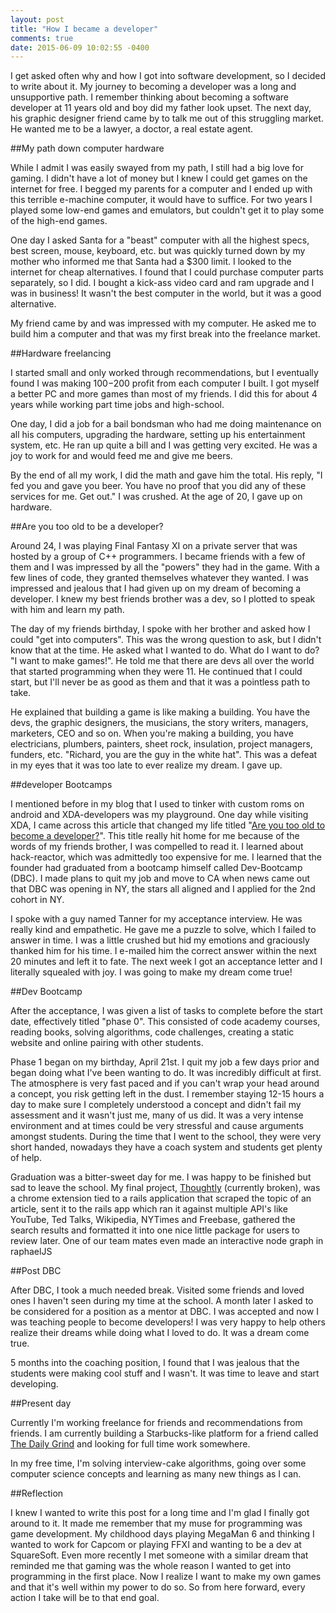```yaml
---
layout: post
title: "How I became a developer"
comments: true
date: 2015-06-09 10:02:55 -0400
---
```


I get asked often why and how I got into software development, so I decided to write about it. My journey to becoming a developer was a long and unsupportive path. I remember thinking about becoming a software developer at 11 years old and boy did my father look upset. The next day, his graphic designer friend came by to talk me out of this struggling market. He wanted me to be a lawyer, a doctor, a real estate agent.

##My path down computer hardware

While I admit I was easily swayed from my path, I still had a big love for gaming. I didn't have a lot of money but I knew I could get games on the internet for free. I begged my parents for a computer and I ended up with this terrible e-machine computer, it would have to suffice. For two years I played some low-end games and emulators, but couldn't get it to play some of the high-end games. 

One day I asked Santa for a "beast" computer with all the highest specs, best screen, mouse, keyboard, etc. but was quickly turned down by my mother who informed me that Santa had a $300 limit. I looked to the internet for cheap alternatives. I found that I could purchase computer parts separately, so I did. I bought a kick-ass video card and ram upgrade and I was in business! It wasn't the best computer in the world, but it was a good alternative. 

My friend came by and was impressed with my computer. He asked me to build him a computer and that was my first break into the freelance market.

##Hardware freelancing

I started small and only worked through recommendations, but I eventually found I was making $100-$200 profit from each computer I built. I got myself a better PC and more games than most of my friends. I did this for about 4 years while working part time jobs and high-school.

One day, I did a job for a bail bondsman who had me doing maintenance on all his computers, upgrading the hardware, setting up his entertainment system, etc. He ran up quite a bill and I was getting very excited. He was a joy to work for and would feed me and give me beers. 

By the end of all my work, I did the math and gave him the total. His reply, "I fed you and gave you beer. You have no proof that you did any of these services for me. Get out." I was crushed. At the age of 20, I gave up on hardware.

##Are you too old to be a developer?

Around 24, I was playing Final Fantasy XI on a private server that was hosted by a group of C++ programmers. I became friends with a few of them and I was impressed by all the "powers" they had in the game. With a few lines of code, they granted themselves whatever they wanted. I was impressed and jealous that I had given up on my dream of becoming a developer. I knew my best friends brother was a dev, so I plotted to speak with him and learn my path.

The day of my friends birthday, I spoke with her brother and asked how I could "get into computers". This was the wrong question to ask, but I didn't know that at the time. He asked what I wanted to do. What do I want to do? "I want to make games!". He told me that there are devs all over the world that started programming when they were 11. He continued that I could start, but I'll never be as good as them and that it was a pointless path to take.

He explained that building a game is like making a building. You have the devs, the graphic designers, the musicians, the story writers, managers, marketers, CEO and so on. When you're making a building, you have electricians, plumbers, painters, sheet rock, insulation, project managers, funders, etc. "Richard, you are the guy in the white hat". This was a defeat in my eyes that it was too late to ever realize my dream. I gave up.

##developer Bootcamps

I mentioned before in my blog that I used to tinker with custom roms on android and XDA-developers was my playground. One day while visiting XDA, I came across this article that changed my life titled "[Are you too old to become a developer?](http://www.xda-developers.com/too-old-to-become-a-developer-xda-developer-tv/)". This title really hit home for me because of the words of my friends brother, I was compelled to read it. I learned about hack-reactor, which was admittedly too expensive for me. I learned that the founder had graduated from a bootcamp himself called Dev-Bootcamp (DBC). I made plans to quit my job and move to CA when news came out that DBC was opening in NY, the stars all aligned and I applied for the 2nd cohort in NY.

I spoke with a guy named Tanner for my acceptance interview. He was really kind and empathetic. He gave me a puzzle to solve, which I failed to answer in time. I was a little crushed but hid my emotions and graciously thanked him for his time. I e-mailed him the correct answer within the next 20 minutes and left it to fate. The next week I got an acceptance letter and I literally squealed with joy. I was going to make my dream come true!

##Dev Bootcamp

After the acceptance, I was given a list of tasks to complete before the start date, effectively titled "phase 0". This consisted of code academy courses, reading books, solving algorithms, code challenges, creating a static website and online pairing with other students.

Phase 1 began on my birthday, April 21st. I quit my job a few days prior and began doing what I've been wanting to do. It was incredibly difficult at first. The atmosphere is very fast paced and if you can't wrap your head around a concept, you risk getting left in the dust. I remember staying 12-15 hours a day to make sure I completely understood a concept and didn't fail my assessment and it wasn't just me, many of us did. It was a very intense environment and at times could be very stressful and cause arguments amongst students. During the time that I went to the school, they were very short handed, nowadays they have a coach system and students get plenty of help.

Graduation was a bitter-sweet day for me. I was happy to be finished but sad to leave the school. My final project, [Thoughtly](https://chrome.google.com/webstore/detail/thoughtly/bjimfkgilabecdooefginiejapplfpon) (currently broken), was a chrome extension tied to a rails application that scraped the topic of an article, sent it to the rails app which ran it against multiple API's like YouTube, Ted Talks, Wikipedia, NYTimes and Freebase, gathered the search results and formatted it into one nice little package for users to review later. One of our team mates even made an interactive node graph in raphaelJS

##Post DBC

After DBC, I took a much needed break. Visited some friends and loved ones I haven't seen during my time at the school. A month later I asked to be considered for a position as a mentor at DBC. I was accepted and now I was teaching people to become developers! I was very happy to help others realize their dreams while doing what I loved to do. It was a dream come true.

5 months into the coaching position, I found that I was jealous that the students were making cool stuff and I wasn't. It was time to leave and start developing.

##Present day

Currently I'm working freelance for friends and recommendations from friends. I am currently building a Starbucks-like platform for a friend called [The Daily Grind](https://daily-grind-demo.herokuapp.com/) and looking for full time work somewhere. 

In my free time, I'm solving interview-cake algorithms, going over some computer science concepts and learning as many new things as I can. 

##Reflection

I knew I wanted to write this post for a long time and I'm glad I finally got around to it. It made me remember that my muse for programming was game development. My childhood days playing MegaMan 6 and thinking I wanted to work for Capcom or playing FFXI and wanting to be a dev at SquareSoft. Even more recently I met someone with a similar dream that reminded me that gaming was the whole reason I wanted to get into programming in the first place. Now I realize I want to make my own games and that it's well within my power to do so. So from here forward, every action I take will be to that end goal.
